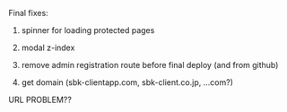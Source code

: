 Final fixes:

1. spinner for loading protected pages

2. modal z-index

3. remove admin registration route before final deploy (and from github)

4. get domain (sbk-clientapp.com, sbk-client.co.jp, ...com?)



URL PROBLEM??



